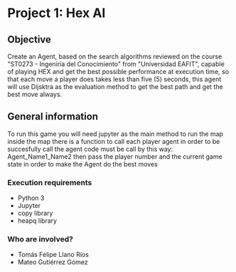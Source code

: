 # Project 1: Hex AI

## Objective
Create an Agent, based on the search algorithms reviewed on the course
"ST0273 - Ingeniría del Conocimiento" from "Universidad EAFIT",
capable of playing HEX and get the best possible performance at execution
time, so that each move a player does takes less than five (5) seconds, 
this agent will use Dijsktra as the evaluation method to get the best path
and get the best move always.

## General information
To run this game you will need jupyter as the main method to run the map
inside the map there is a function to call each player agent in order to
be succesfully call the agent code must be call by this way: 
Agent\_Name1\_Name2 then pass the player number and the current
game state in order to make the Agent do the best moves

### Execution requirements
* Python 3
* Jupyter
* copy library
* heapq library

### Who are involved?
* Tomás Felipe Llano Ríos
* Mateo Gutiérrez Gómez
